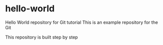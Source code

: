 # hello-world
Hello World repository for Git tutorial
This is an example repository for the Git 

This repository is built step by step 